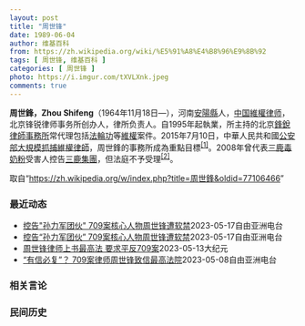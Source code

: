 ```yaml
---
layout: post
title: "周世锋"
date: 1989-06-04
author: 维基百科
from: https://zh.wikipedia.org/wiki/%E5%91%A8%E4%B8%96%E9%8B%92
tags: [ 周世锋, 维基百科 ]
categories: [ 周世锋 ]
photo: https://i.imgur.com/tXVLXnk.jpeg
comments: true
---
```

<div class="mw-parser-output">
<p><b>周世鋒，Zhou Shifeng</b>（1964年11月18日<span class="useeditintro" title="Template:BLP editintro">—</span>），河南<a href="/wiki/%E5%AE%89%E9%98%B3%E5%8E%BF" title="安阳县">安陽縣</a>人，<a href="/wiki/%E4%B8%AD%E5%8D%8E%E4%BA%BA%E6%B0%91%E5%85%B1%E5%92%8C%E5%9B%BD" title="中华人民共和国">中国</a><a href="/wiki/%E7%B6%AD%E6%AC%8A%E5%BE%8B%E5%B8%AB" class="mw-redirect" title="維權律師">維權律师</a>，北京锋锐律师事务所创办人，律所负责人。自1995年起執業，所主持的北京<a href="/wiki/%E9%94%8B%E9%94%90%E5%BE%8B%E5%B8%88%E4%BA%8B%E5%8A%A1%E6%89%80" title="锋锐律师事务所">鋒銳律師事務所</a>常代理包括<a href="/wiki/%E6%B3%95%E8%BC%AA%E5%8A%9F" class="mw-redirect" title="法輪功">法輪功</a>等<a href="/wiki/%E7%B6%AD%E6%AC%8A" class="mw-redirect" title="維權">維權</a>案件。2015年7月10日，中華人民共和國<a href="/wiki/%E4%B8%AD%E5%8D%8E%E4%BA%BA%E6%B0%91%E5%85%B1%E5%92%8C%E5%9B%BD%E5%85%AC%E5%AE%89%E9%83%A8" title="中华人民共和国公安部">公安部</a><a href="/wiki/%E4%B8%AD%E5%9C%8B710%E3%80%8C%E7%B6%AD%E6%AC%8A%E5%BE%8B%E5%B8%AB%E3%80%8D%E5%A4%A7%E6%8A%93%E6%8D%95%E4%BA%8B%E4%BB%B6" class="mw-redirect" title="中國710「維權律師」大抓捕事件">大規模抓捕維權律師</a>，周世鋒的事務所成為重點目標<sup id="cite_ref-BBC0711_1-0" class="reference"><a href="#cite_note-BBC0711-1">[1]</a></sup>。2008年曾代表<a href="/wiki/2008%E5%B9%B4%E4%B8%AD%E5%9B%BD%E5%A5%B6%E5%88%B6%E5%93%81%E6%B1%A1%E6%9F%93%E4%BA%8B%E4%BB%B6" title="2008年中国奶制品污染事件">三鹿毒奶粉</a>受害人控告<a href="/wiki/%E4%B8%89%E9%B9%BF%E9%9B%86%E5%9B%A2" title="三鹿集团">三鹿集團</a>，但法庭不予受理<sup id="cite_ref-2" class="reference"><a href="#cite_note-2">[2]</a></sup>。
</p>
</div><!--esi <esi:include src="/esitest-fa8a495983347898/content" /> --><noscript><img src="//zh.wikipedia.org/wiki/Special:CentralAutoLogin/start?type=1x1" alt="" title="" width="1" height="1" style="border: none; position: absolute;"></noscript>
<div class="printfooter" data-nosnippet="">取自“<a dir="ltr" href="https://zh.wikipedia.org/w/index.php?title=周世鋒&amp;oldid=77106466">https://zh.wikipedia.org/w/index.php?title=周世鋒&amp;oldid=77106466</a>”</div><div id="recent-news"><h3>最近动态</h3><ul><li><a href="https://nodebe4.github.io/waimei/2023-05-17/%E6%8E%A7%E5%91%8A-%E5%AD%99%E5%8A%9B%E5%86%9B%E5%9B%A2%E4%BC%99-709%E6%A1%88%E6%A0%B8%E5%BF%83%E4%BA%BA%E7%89%A9%E5%91%A8%E4%B8%96%E9%94%8B%E9%81%AD%E8%BD%AF%E7%A6%81" title="控告”孙力军团伙” 709案核心人物周世锋遭软禁—— 律师周世锋被视为709案核心人物 知情人士独家提供 中国709案核心人物、前北京锋锐律师事务所主任周世锋去年九月获释后一直被当局严密监控。近...">控告"孙力军团伙" 709案核心人物周世锋遭软禁</a><time>2023-05-17</time><a class="tag">自由亚洲电台</a></li>
<li><a href="https://nodebe4.github.io/waimei/2023-05-17/%E6%8E%A7%E5%91%8A-%E5%AD%99%E5%8A%9B%E5%86%9B%E5%9B%A2%E4%BC%99-709%E6%A1%88%E6%A0%B8%E5%BF%83%E4%BA%BA%E7%89%A9%E5%91%A8%E4%B8%96%E9%94%8B%E9%81%AD%E8%BD%AF%E7%A6%81" title="控告“孙力军团伙” 709案核心人物周世锋遭软禁—— 律师周世锋被视为709案核心人物。 周世锋提供。 中国709案核心人物，前北京锋锐律师事务所主任周世锋去年9月获释后，一直被当局严密监控，近...">控告“孙力军团伙” 709案核心人物周世锋遭软禁</a><time>2023-05-17</time><a class="tag">自由亚洲电台</a></li>
<li><a href="https://nodebe4.github.io/waimei/2023-05-13/%E5%91%A8%E4%B8%96%E9%94%8B%E5%BE%8B%E5%B8%88%E4%B8%8A%E4%B9%A6%E6%9C%80%E9%AB%98%E6%B3%95-%E8%A6%81%E6%B1%82%E5%B9%B3%E5%8F%8D709%E6%A1%88" title="周世锋律师上书最高法 要求平反709案—— 【大纪元2023年05月13日讯】（大纪元记者洪宁采访报导）709案核心人物周世锋律师出狱七个月后，近日致信中共最高法院院长张军及中纪委，要求平反由“...">周世锋律师上书最高法 要求平反709案</a><time>2023-05-13</time><a class="tag">大纪元</a></li>
<li><a href="https://nodebe4.github.io/waimei/2023-05-08/%E6%9C%89%E4%BF%A1%E5%BF%85%E5%A4%8D-709%E6%A1%88%E5%BE%8B%E5%B8%88%E5%91%A8%E4%B8%96%E9%94%8B%E8%87%B4%E4%BF%A1%E6%9C%80%E9%AB%98%E6%B3%95%E9%99%A2" title="“有信必复”？ 709案律师周世锋致信最高法院—— 2022年9月25日， 律师周世锋获释后摄于北京。 RFA资料图/被访者独家提供 近日，中国“709大抓捕”事件遭判刑律师周世锋致信最高人民法...">“有信必复”？ 709案律师周世锋致信最高法院</a><time>2023-05-08</time><a class="tag">自由亚洲电台</a></li>
</ul></div><div id="open-opinion"><h3>相关言论</h3><ul></ul></div><div id="mjls-record"><h3>民间历史</h3><ul></ul></div>